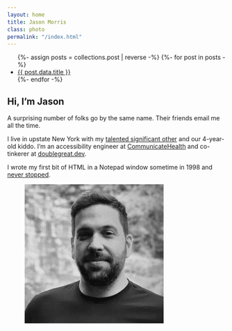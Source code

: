 ```yaml
---
layout: home
title: Jason Morris
class: photo
permalink: "/index.html"
---
```


<nav>
<ul class="chunk bump">
{%- assign posts = collections.post | reverse -%}
{%- for post in posts -%}
  <li><a href="{{ post.url }}">{{ post.data.title }}</a></li>
{%- endfor -%}
</ul>
</nav>

<section id="content" tabindex="-1">
  <article>

## Hi, I&rsquo;m Jason

A surprising number of folks go by the same name. Their friends email me all the time.

I live in upstate New York with my [talented significant other](https://katydecorah.com) and our 4-year-old kiddo. I’m an accessibility engineer at [CommunicateHealth](https://communicatehealth.com) and co-tinkerer at [doublegreat.dev](https://doublegreat.dev/).

I wrote my first bit of HTML in a Notepad window sometime in 1998 and [never stopped](https://github.com/jsnmrs).

  </article>
  <div class="photo">
    <figure>
      <picture>
        <source media="(max-width: 768px)" srcset="/img/jason-640.webp" type="image/webp">
        <source media="(min-width: 769px)" srcset="/img/jason-320.webp" type="image/webp">
        <source media="(min-width: 769px)" srcset="/img/jason-320.jpg">
        <img src="/img/jason-640.jpg" alt="Jason Morris." loading="lazy" width="320" height="320">
      </picture>
    </figure>
  </div>
</section>

